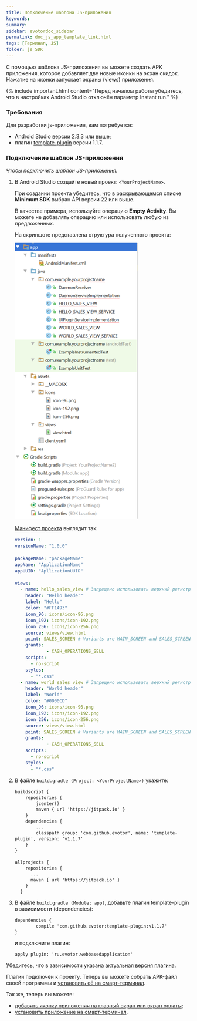 ```yaml
---
title: Подключение шаблона JS-приложения
keywords:
summary:
sidebar: evotordoc_sidebar
permalink: doc_js_app_template_link.html
tags: [Терминал, JS]
folder: js_SDK
---
```


С помощью шаблона JS-приложения вы можете создать APK приложения, которое добавляет две новые иконки на экран скидок. Нажатие на иконки запускает экраны (views) приложения.

{% include important.html content="Перед началом работы убедитесь, что в настройках Android Studio отключён параметр Instant run." %}

### Требования

Для разработки js-приложения, вам потребуется:

* Android Studio версии 2.3.3 или выше;
* плагин [template-plugin](https://github.com/evotor/template-plugin) версии 1.1.7.

### Подключение шаблон JS-приложения

*Чтобы подключить шаблон JS-приложения:*

1. В Android Studio создайте новый проект: `<YourProjectName>`.

    При создании проекта убедитесь, что в раскрывающемся списке **Minimum SDK** выбран API версии 22 или выше.

    В качестве примера, используйте операцию **Empty Activity**. Вы можете не добавлять операцию или использовать любую из предложенных.

    На скриншоте представлена структура полученного проекта:

    ![](./images/JS_project_sctructure_with_plugin.png "Структура проекта <YourProjectName>")

    [Манифест проекта](/doc_js_app_manifest.html) выглядит так:

   ```yaml
   version: 1
   versionName: "1.0.0"

   packageName: "packageName"
   appName: "ApplicationName"
   appUUID: "ApllicationUUID"

   views:
     - name: hello_sales_view # Запрещено использовать верхний регистр и ,-*&^%$# и т.д
       header: "Hello header"
       label: "Hello"
       color: "#FF1493"
       icon_96: icons/icon-96.png
       icon_192: icons/icon-192.png
       icon_256: icons/icon-256.png
       source: views/view.html
       point: SALES_SCREEN # Variants are MAIN_SCREEN and SALES_SCREEN
       grants:
               - CASH_OPERATIONS_SELL
       scripts:
         - no-script
       styles:
         - "*.css"
     - name: world_sales_view # Запрещено использовать верхний регистр и ,-*&^%$# и т.д
       header: "World header"
       label: "World"
       color: "#0000CD"
       icon_96: icons/icon-96.png
       icon_192: icons/icon-192.png
       icon_256: icons/icon-256.png
       source: views/view.html
       point: SALES_SCREEN # Variants are MAIN_SCREEN and SALES_SCREEN
       grants:
               - CASH_OPERATIONS_SELL
       scripts:
         - no-script
       styles:
         - "*.css"
   ```

2. В файле `build.gradle (Project: <YourProjectName>)` укажите:

   ```
   buildscript {
       repositories {
           jcenter()
           maven { url 'https://jitpack.io' }
       }
       dependencies {
           ...
           classpath group: 'com.github.evotor', name: 'template-plugin', version: 'v1.1.7'
       }
   }

   allprojects {
       repositories {
         ...
         maven { url 'https://jitpack.io' }
       }
     }
   ```

3. В файле `build.gradle (Module: app)`, добавьте плагин template-plugin в зависимости (dependencies):

   ```
   dependencies {
           compile 'com.github.evotor:template-plugin:v1.1.7'
   }
   ```

   и подключите плагин:

   ```
   apply plugin: 'ru.evotor.webbasedapplication'
   ```

  Убедитесь, что в зависимости указана [актуальная версия плагина](https://github.com/evotor/template-plugin).


Плагин подключён к проекту. Теперь вы можете собрать APK-файл своей программы и [установить её на смарт-терминал](./doc_app_installation.html).

Так же, теперь вы можете:

* [добавить иконку приложения на главный экран или экран оплаты](doc_js_app_icon.html);
* [установить приложение на смарт-терминал](./doc_app_installation.html).

<!-- {% include note.html content="Манифест должен содержать элемент \<meta-data/\> с информацией об идентификаторе приложения (см. раздел [\"Манифест приложения\"](./doc_js_app_manifest.html))." %} -->
